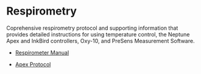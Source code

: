 # Respirometry

Coprehensive respirometry protocol and supporting information that provides detailed instructions for using temperature control, the Neptune Apex and InkBird controllers, Oxy-10, and PreSens Measurement Software.

* [Respirometer Manual](https://github.com/Putnam-Lab/Lab_Management/blob/master/Lab_Resourses/Equipment_Protocols/Respirometry_Protocol/Respirometry_Manual.md)

* [Apex Protocol](https://github.com/Putnam-Lab/Lab_Management/blob/master/Lab_Resourses/Equipment_Protocols/Respirometry_Protocol/Apex_Protocol.md)



